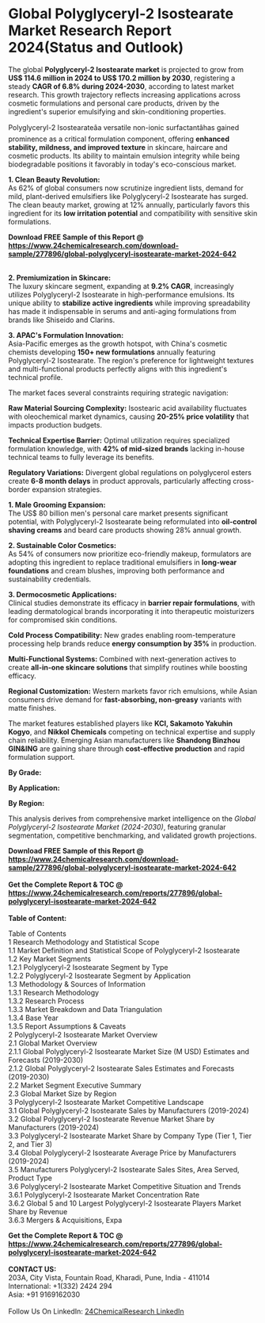 <h1>Global Polyglyceryl-2 Isostearate Market Research Report 2024(Status and Outlook)</h1><p>The global <strong>Polyglyceryl-2 Isostearate market</strong> is projected to grow from <strong>US$ 114.6 million in 2024 to US$ 170.2 million by 2030</strong>, registering a steady <strong>CAGR of 6.8% during 2024-2030</strong>, according to latest market research. This growth trajectory reflects increasing applications across cosmetic formulations and personal care products, driven by the ingredient's superior emulsifying and skin-conditioning properties.</p><p>Polyglyceryl-2 Isostearateâa versatile non-ionic surfactantâhas gained prominence as a critical formulation component, offering <strong>enhanced stability, mildness, and improved texture</strong> in skincare, haircare and cosmetic products. Its ability to maintain emulsion integrity while being biodegradable positions it favorably in today's eco-conscious market.</p><p><strong>1. Clean Beauty Revolution:</strong><br>
As 62% of global consumers now scrutinize ingredient lists, demand for mild, plant-derived emulsifiers like Polyglyceryl-2 Isostearate has surged. The clean beauty market, growing at 12% annually, particularly favors this ingredient for its <strong>low irritation potential</strong> and compatibility with sensitive skin formulations.</p><div><b>Download FREE Sample of this Report @ 
            <a href="https://www.24chemicalresearch.com/download-sample/277896/global-polyglyceryl-isostearate-market-2024-642">
            https://www.24chemicalresearch.com/download-sample/277896/global-polyglyceryl-isostearate-market-2024-642</a></b></div><br><p><strong>2. Premiumization in Skincare:</strong><br>
The luxury skincare segment, expanding at <strong>9.2% CAGR</strong>, increasingly utilizes Polyglyceryl-2 Isostearate in high-performance emulsions. Its unique ability to <strong>stabilize active ingredients</strong> while improving spreadability has made it indispensable in serums and anti-aging formulations from brands like Shiseido and Clarins.</p><p><strong>3. APAC's Formulation Innovation:</strong><br>
Asia-Pacific emerges as the growth hotspot, with China's cosmetic chemists developing <strong>150+ new formulations</strong> annually featuring Polyglyceryl-2 Isostearate. The region's preference for lightweight textures and multi-functional products perfectly aligns with this ingredient's technical profile.</p><p>The market faces several constraints requiring strategic navigation:</p><p><strong>Raw Material Sourcing Complexity:</strong> Isostearic acid availability fluctuates with oleochemical market dynamics, causing <strong>20-25% price volatility</strong> that impacts production budgets.</p><p><strong>Technical Expertise Barrier:</strong> Optimal utilization requires specialized formulation knowledge, with <strong>42% of mid-sized brands</strong> lacking in-house technical teams to fully leverage its benefits.</p><p><strong>Regulatory Variations:</strong> Divergent global regulations on polyglycerol esters create <strong>6-8 month delays</strong> in product approvals, particularly affecting cross-border expansion strategies.</p><p><strong>1. Male Grooming Expansion:</strong><br>
The US$ 80 billion men's personal care market presents significant potential, with Polyglyceryl-2 Isostearate being reformulated into <strong>oil-control shaving creams</strong> and beard care products showing 28% annual growth.</p><p><strong>2. Sustainable Color Cosmetics:</strong><br>
As 54% of consumers now prioritize eco-friendly makeup, formulators are adopting this ingredient to replace traditional emulsifiers in <strong>long-wear foundations</strong> and cream blushes, improving both performance and sustainability credentials.</p><p><strong>3. Dermocosmetic Applications:</strong><br>
Clinical studies demonstrate its efficacy in <strong>barrier repair formulations</strong>, with leading dermatological brands incorporating it into therapeutic moisturizers for compromised skin conditions.</p><p><strong>Cold Process Compatibility:</strong> New grades enabling room-temperature processing help brands reduce <strong>energy consumption by 35%</strong> in production.</p><p><strong>Multi-Functional Systems:</strong> Combined with next-generation actives to create <strong>all-in-one skincare solutions</strong> that simplify routines while boosting efficacy.</p><p><strong>Regional Customization:</strong> Western markets favor rich emulsions, while Asian consumers drive demand for <strong>fast-absorbing, non-greasy</strong> variants with matte finishes.</p><p>The market features established players like <strong>KCI, Sakamoto Yakuhin Kogyo</strong>, and <strong>Nikkol Chemicals</strong> competing on technical expertise and supply chain reliability. Emerging Asian manufacturers like <strong>Shandong Binzhou GIN&amp;ING</strong> are gaining share through <strong>cost-effective production</strong> and rapid formulation support.</p><p><strong>By Grade:</strong></p><p><strong>By Application:</strong></p><p><strong>By Region:</strong></p><p>This analysis derives from comprehensive market intelligence on the <em>Global Polyglyceryl-2 Isostearate Market (2024-2030)</em>, featuring granular segmentation, competitive benchmarking, and validated growth projections.</p><div><b>Download FREE Sample of this Report @ 
            <a href="https://www.24chemicalresearch.com/download-sample/277896/global-polyglyceryl-isostearate-market-2024-642">
            https://www.24chemicalresearch.com/download-sample/277896/global-polyglyceryl-isostearate-market-2024-642</a></b></div><br><div><b>Get the Complete Report & TOC @ 
            <a href="https://www.24chemicalresearch.com/reports/277896/global-polyglyceryl-isostearate-market-2024-642">
            https://www.24chemicalresearch.com/reports/277896/global-polyglyceryl-isostearate-market-2024-642</a></b></div><br>
            <b>Table of Content:</b><p>Table of Contents<br />
1 Research Methodology and Statistical Scope<br />
1.1 Market Definition and Statistical Scope of Polyglyceryl-2 Isostearate<br />
1.2 Key Market Segments<br />
1.2.1 Polyglyceryl-2 Isostearate Segment by Type<br />
1.2.2 Polyglyceryl-2 Isostearate Segment by Application<br />
1.3 Methodology & Sources of Information<br />
1.3.1 Research Methodology<br />
1.3.2 Research Process<br />
1.3.3 Market Breakdown and Data Triangulation<br />
1.3.4 Base Year<br />
1.3.5 Report Assumptions & Caveats<br />
2 Polyglyceryl-2 Isostearate Market Overview<br />
2.1 Global Market Overview<br />
2.1.1 Global Polyglyceryl-2 Isostearate Market Size (M USD) Estimates and Forecasts (2019-2030)<br />
2.1.2 Global Polyglyceryl-2 Isostearate Sales Estimates and Forecasts (2019-2030)<br />
2.2 Market Segment Executive Summary<br />
2.3 Global Market Size by Region<br />
3 Polyglyceryl-2 Isostearate Market Competitive Landscape<br />
3.1 Global Polyglyceryl-2 Isostearate Sales by Manufacturers (2019-2024)<br />
3.2 Global Polyglyceryl-2 Isostearate Revenue Market Share by Manufacturers (2019-2024)<br />
3.3 Polyglyceryl-2 Isostearate Market Share by Company Type (Tier 1, Tier 2, and Tier 3)<br />
3.4 Global Polyglyceryl-2 Isostearate Average Price by Manufacturers (2019-2024)<br />
3.5 Manufacturers Polyglyceryl-2 Isostearate Sales Sites, Area Served, Product Type<br />
3.6 Polyglyceryl-2 Isostearate Market Competitive Situation and Trends<br />
3.6.1 Polyglyceryl-2 Isostearate Market Concentration Rate<br />
3.6.2 Global 5 and 10 Largest Polyglyceryl-2 Isostearate Players Market Share by Revenue<br />
3.6.3 Mergers & Acquisitions, Expa</p><div><b>Get the Complete Report & TOC @ 
            <a href="https://www.24chemicalresearch.com/reports/277896/global-polyglyceryl-isostearate-market-2024-642">
            https://www.24chemicalresearch.com/reports/277896/global-polyglyceryl-isostearate-market-2024-642</a></b></div><br><b>CONTACT US:</b><br>
            203A, City Vista, Fountain Road, Kharadi, Pune, India - 411014<br>
            International: +1(332) 2424 294<br>
            Asia: +91 9169162030 <br><br>
            Follow Us On LinkedIn: <a href="https://www.linkedin.com/company/24chemicalresearch/">24ChemicalResearch LinkedIn</a>